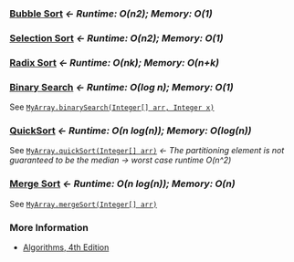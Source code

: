 ### [Bubble Sort](https://en.wikipedia.org/wiki/Bubble_sort) *&larr; Runtime: O(n2); Memory: O(1)*

### [Selection Sort](https://en.wikipedia.org/wiki/Selection_sort) *&larr; Runtime: O(n2); Memory: O(1)*

### [Radix Sort](https://en.wikipedia.org/wiki/Radix_sort) *&larr; Runtime: O(nk); Memory: O(n+k)*

### [Binary Search](https://en.wikipedia.org/wiki/Binary_search_algorithm) *&larr; Runtime: O(log n); Memory: O(1)*
See [`MyArray.binarySearch(Integer[] arr, Integer x)`](./src/main/java/MyArray.java#L2-L24)

### [QuickSort](https://en.wikipedia.org/wiki/Quicksort) *&larr; Runtime: O(n log(n)); Memory: O(log(n))*
See [`MyArray.quickSort(Integer[] arr)`](./src/main/java/MyArray.java#L25-L60) *&larr; The partitioning element is not guaranteed to be the median &rarr; worst case runtime O(n^2)*

### [Merge Sort](https://en.wikipedia.org/wiki/Merge_sort) *&larr; Runtime: O(n log(n)); Memory: O(n)*
See [`MyArray.mergeSort(Integer[] arr)`](./src/main/java/MyArray.java#L61-L96)

### More Information
- [Algorithms, 4th Edition](https://algs4.cs.princeton.edu/home/)
